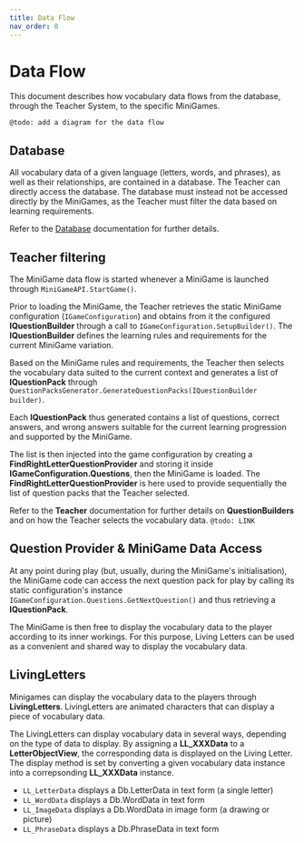```yaml
---
title: Data Flow
nav_order: 0
---
```

# Data Flow

This document describes how vocabulary data flows from the database, through the Teacher System, to the specific MiniGames.

`@todo: add a diagram for the data flow`

## Database

All vocabulary data of a given language (letters, words, and phrases), as well as their relationships, are contained in a database.
The Teacher can directly access the database.
The database must instead not be accessed directly by the MiniGames, as the Teacher must filter the data based on learning requirements.

Refer to the [Database](Database.md) documentation for further details.

## Teacher filtering

The MiniGame data flow is started whenever a MiniGame is launched through `MiniGameAPI.StartGame()`.

Prior to loading the MiniGame, the Teacher retrieves the static MiniGame configuration (`IGameConfiguration`) and obtains from it the configured **IQuestionBuilder** through a call to `IGameConfiguration.SetupBuilder()`.
The **IQuestionBuilder** defines the learning rules and requirements for the current MiniGame variation.

Based on the MiniGame rules and requirements, the Teacher then selects the vocabulary data suited to the current context and generates a list of **IQuestionPack** through `QuestionPacksGenerator.GenerateQuestionPacks(IQuestionBuilder builder)`.

Each **IQuestionPack** thus generated contains a list of questions, correct answers, and wrong answers suitable for the current learning progression and supported by the MiniGame.

The list is then injected into the game configuration by creating a **FindRightLetterQuestionProvider** and storing it inside **IGameConfiguration.Questions**, then the MiniGame is loaded.
The **FindRightLetterQuestionProvider** is here used to provide sequentially the list of question packs that the Teacher selected.

Refer to the **Teacher** documentation for further details on **QuestionBuilders** and on how the Teacher selects the vocabulary data.
`@todo: LINK`


## Question Provider & MiniGame Data Access

At any point during play (but, usually, during the MiniGame's initialisation), the MiniGame code can access the next question pack for play by calling its static configuration's instance `IGameConfiguration.Questions.GetNextQuestion()` and thus retrieving a **IQuestionPack**.

The MiniGame is then free to display the vocabulary data to the player according to its inner workings.
For this purpose, Living Letters can be used as a convenient and shared way to display the vocabulary data.

## LivingLetters

Minigames can display the vocabulary data to the players through **LivingLetters**.
LivingLetters are animated characters that can display a piece of vocabulary data.

The LivingLetters can display vocabulary data in several ways, depending on the type of data to display.
By assigning a **LL_XXXData** to a **LetterObjectView**, the corresponding data is displayed on the Living Letter.
The display method is set by converting a given vocabulary data instance into a correpsonding **LL_XXXData** instance.

- `LL_LetterData` displays a Db.LetterData in text form (a single letter)
- `LL_WordData` displays a Db.WordData in text form
- `LL_ImageData` displays a Db.WordData in image form (a drawing or picture)
- `LL_PhraseData` displays a Db.PhraseData in text form

